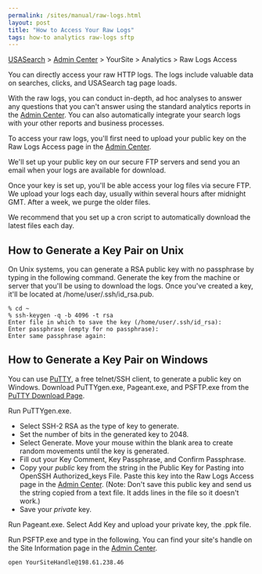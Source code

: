 ```yaml
---
permalink: /sites/manual/raw-logs.html
layout: post
title: "How to Access Your Raw Logs"
tags: how-to analytics raw-logs sftp
---
```


[USASearch](http://usasearch.howto.gov) > [Admin Center](https://search.usa.gov/sites) > YourSite > Analytics > Raw Logs Access

You can directly access your raw HTTP logs. The logs include valuable data on searches, clicks, and USASearch tag page loads.

With the raw logs, you can conduct in-depth, ad hoc analyses to answer any questions that you can't answer using the standard analytics reports in the [Admin Center](https://search.usa.gov/sites). You can also automatically integrate your search logs with your other reports and business processes.

To access your raw logs, you'll first need to upload your public key on the Raw Logs Access page in the [Admin Center](https://search.usa.gov/sites).

We'll set up your public key on our secure FTP servers and send you an email when your logs are available for download.

Once your key is set up, you'll be able access your log files via secure FTP. We upload your logs each day, usually within several hours after midnight GMT. After a week, we purge the older files.

We recommend that you set up a cron script to automatically download the latest files each day.

## How to Generate a Key Pair on Unix

On Unix systems, you can generate a RSA public key with no passphrase by typing in the following command. Generate the key from the machine or server that you'll be using to download the logs. Once you've created a key, it'll be located at /home/user/.ssh/id_rsa.pub.

	% cd ~
	% ssh-keygen -q -b 4096 -t rsa
	Enter file in which to save the key (/home/user/.ssh/id_rsa):
	Enter passphrase (empty for no passphrase):
	Enter same passphrase again:

## How to Generate a Key Pair on Windows

You can use [PuTTY](http://www.chiark.greenend.org.uk/~sgtatham/putty/), a free telnet/SSH client, to generate a public key on Windows. Download PuTTYgen.exe, Pageant.exe, and PSFTP.exe from the [PuTTY Download Page](http://www.chiark.greenend.org.uk/~sgtatham/putty/download.html).

Run PuTTYgen.exe. 

* Select SSH-2 RSA as the type of key to generate. 
* Set the number of bits in the generated key to 2048.
* Select Generate. Move your mouse within the blank area to create random movements until the key is generated. 
* Fill out your Key Comment, Key Passphrase, and Confirm Passphrase.
* Copy your *public* key from the string in the Public Key for Pasting into OpenSSH Authorized_keys File. Paste this key into the Raw Logs Access page in the [Admin Center](https://search.usa.gov/sites). (Note: Don't save this public key and send us the string copied from a text file. It adds lines in the file so it doesn't work.)
* Save your *private* key. 

Run Pageant.exe. Select Add Key and upload your private key, the .ppk file.

Run PSFTP.exe and type in the following. You can find your site's handle on the Site Information page in the [Admin Center](https://search.usa.gov/sites).

	open YourSiteHandle@198.61.238.46